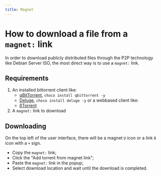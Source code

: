 ```yaml
---
title: Magnet
---
```


# How to download a file from a `magnet:` link
In order to download publicly distributed files through the P2P technology like Debian Server ISO, the most direct way is to use a `magnet:` link.

## Requirements

1. An installed bittorrent client like:
    - [qBitTorrent](https://www.qbittorrent.org/download.php), `choco install qbittorrent -y`
    - [Deluge](https://deluge-torrent.org/), `choco install deluge -y`
    or a webbased client like:
    - [βTorrent](https://btorrent.xyz/)
2. A `magnet:` link to download

## Downloading

On the top left of the user interface, there will be a magnet `U` icon or a link `8` icon with a `+` sign.

- Copy the `magnet:` link;
- Click the "Add torrent from magnet link";
- Paste the `magnet:` link in the popup;
- Select download location and wait until the download is completed.